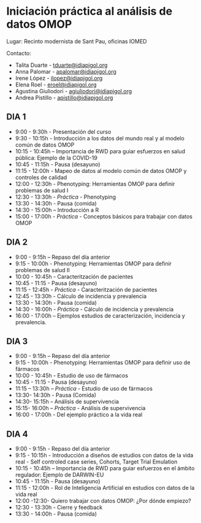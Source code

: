 # Iniciación práctica al análisis de datos OMOP

Lugar: Recinto modernista de Sant Pau, oficinas IOMED

Contacto:
* Talita Duarte - tduarte@idiapjgol.org
* Anna Palomar - apalomar@idiapjgol.org
* Irene López - ilopez@idiapjgol.org
* Elena Roel - eroel@idiapjgol.org
* Agustina Giuliodori - agiuliodori@idiapjgol.org
* Andrea Pistillo - apistillo@idiapjgol.org

## DIA 1
* 9:00 - 9:30h - Presentación del curso
* 9:30 - 10:15h - Introducción a los datos del mundo real y al modelo común de datos OMOP
* 10:15 - 10:45h – Importancia de RWD para guiar esfuerzos en salud pública: Ejemplo de la
COVID-19
* 10:45 - 11:15h - Pausa (desayuno)
* 11:15 - 12:00h - Mapeo de datos al modelo común de datos OMOP y controles de calidad
* 12:00 - 12:30h - Phenotyping: Herramientas OMOP para definir problemas de salud I
* 12:30 - 13:30h - *Práctica* - Phenotyping
* 13:30 - 14:30h - Pausa (comida)
* 14:30 - 15:00h – Introducción a R
* 15:00 - 17:00h - *Pràctica* - Conceptos básicos para trabajar con datos OMOP

## DIA 2
* 9:00 - 9:15h – Repaso del día anterior
* 9:15 - 10:00h - Phenotyping: Herramientas OMOP para definir problemas de salud II
* 10:00 - 10:45h - Caracteritzación de pacientes
* 10:45 - 11:15 - Pausa (desayuno)
* 11:15 - 12:45h - *Práctica* - Caracteritzación de pacientes
* 12:45 - 13:30h - Cálculo de incidencia y prevalencia
* 13:30 - 14:30h - Pausa (comida)
* 14:30 - 16:00h - *Práctica* - Cálculo de incidencia y prevalencia
* 16:00 - 17:00h – Ejemplos estudios de caracterización, incidencia y prevalencia.

## DIA 3
* 9:00 - 9:15h – Repaso del día anterior
* 9:15 - 10:00h - Phenotyping: Herramientas OMOP para definir uso de fármacos
* 10:00 - 10:45h - Estudio de uso de fármacos
* 10:45 - 11:15 - Pausa (desayuno)
* 11:15 – 13:30h – *Práctica* - Estudio de uso de fármacos
* 13:30- 14:30h - Pausa (Comida)  
* 14:30- 15:15h – Análisis de supervivencia
* 15:15- 16:00h – *Práctica* - Análisis de supervivencia
* 16:00 - 17:00h - Del ejemplo práctico a la vida real

## DIA 4
* 9:00 - 9:15h - Repaso del día anterior
* 9:15 - 10:15h - Introducción a diseños de estudios con datos de la vida real - Self controled case series, Cohorts, Target Trial Emulation
* 10:15 - 10:45h – Importancia de RWD para guiar esfuerzos en el ámbito regulador: Ejemplo de DARWIN-EU
* 10:45 - 11:15h - Pausa (desayuno)
* 11:15 - 12:00h - Rol de Inteligencia Artificial en estudios con datos de la vida real
* 12:00 -12:30- Quiero trabajar con datos OMOP: ¿Por dónde empiezo?
* 12:30 - 13:30h - Cierre y feedback
* 13:30 - 14:00h - Pausa (comida)
